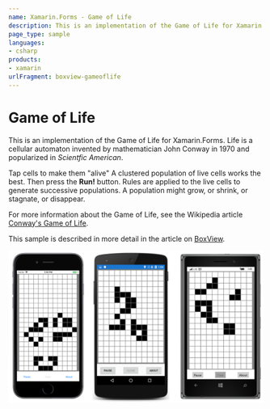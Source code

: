 ```yaml
---
name: Xamarin.Forms - Game of Life
description: This is an implementation of the Game of Life for Xamarin.Forms. Life is a cellular automaton invented by mathematician John Conway in 1970 and...
page_type: sample
languages:
- csharp
products:
- xamarin
urlFragment: boxview-gameoflife
---
```

# Game of Life

This is an implementation of the Game of Life for Xamarin.Forms.
Life is a cellular automaton invented by mathematician John Conway in 1970 and popularized in *Scientfic American*.

Tap cells to make them "alive" A clustered population of live cells works the best.
Then press the **Run!** button. Rules are applied to the live cells to generate successive populations.
A population might grow, or shrink, or stagnate, or disappear.

For more information about the Game of Life, see the Wikipedia article [Conway's Game of Life](https://en.wikipedia.org/wiki/Conway's_Game_of_Life).

This sample is described in more detail in the article on [BoxView](https://docs.microsoft.com/xamarin/xamarin-forms/user-interface/boxview).

![Game of Life application screenshot](Screenshots/01Triple.png "Game of Life application screenshot")
